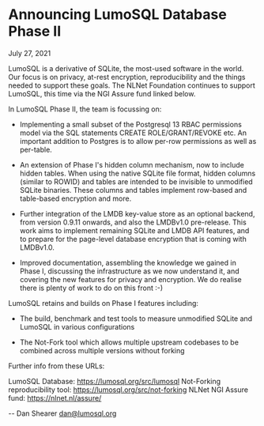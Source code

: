 Announcing LumoSQL Database Phase II
====================================

July 27, 2021

LumoSQL is a derivative of SQLite, the most-used software in the world.
Our focus is on privacy, at-rest encryption, reproducibility and the
things needed to support these goals. The NLNet Foundation continues to
support LumoSQL, this time via the NGI Assure fund linked below.

In LumoSQL Phase II, the team is focussing on:

* Implementing a small subset of the Postgresql 13 RBAC permissions model via
  the SQL statements CREATE ROLE/GRANT/REVOKE etc. An important addition to
  Postgres is to allow per-row permissions as well as per-table.

* An extension of Phase I's hidden column mechanism, now to include hidden
  tables. When using the native SQLite file format, hidden columns (similar to
  ROWID) and tables are intended to be invisible to unmodified SQLite binaries.
  These columns and tables implement row-based and table-based encryption and
  more.

* Further integration of the LMDB key-value store as an optional backend, from
  version 0.9.11 onwards, and also the LMDBv1.0 pre-release. This work aims to
  implement remaining SQLite and LMDB API features, and to prepare for the
  page-level database encryption that is coming with LMDBv1.0.

* Improved documentation, assembling the knowledge we gained in Phase I,
  discussing the infrastructure as we now understand it, and covering the new
  features for privacy and encryption. We do realise there is plenty of
  work to do on this front :-)

LumoSQL retains and builds on Phase I features including:

* The build, benchmark and test tools to measure unmodified SQLite and LumoSQL
  in various configurations

* The Not-Fork tool which allows multiple upstream codebases to be combined
  across multiple versions without forking

Further info from these URLs:

   LumoSQL Database: https://lumosql.org/src/lumosql
   Not-Forking reproducibility tool: https://lumosql.org/src/not-forking
   NLNet NGI Assure fund:  https://nlnet.nl/assure/


--
Dan Shearer
dan@lumosql.org
